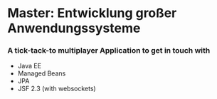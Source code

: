 # Master: Entwicklung großer Anwendungssysteme

### A tick-tack-to multiplayer Application to get in touch with
- Java EE
- Managed Beans
- JPA
- JSF 2.3 (with websockets)


